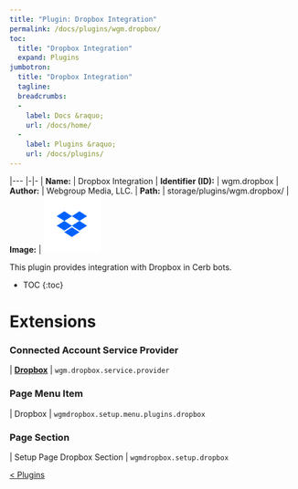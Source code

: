 ```yaml
---
title: "Plugin: Dropbox Integration"
permalink: /docs/plugins/wgm.dropbox/
toc:
  title: "Dropbox Integration"
  expand: Plugins
jumbotron:
  title: "Dropbox Integration"
  tagline: 
  breadcrumbs:
  -
    label: Docs &raquo;
    url: /docs/home/
  -
    label: Plugins &raquo;
    url: /docs/plugins/
---
```


|---
|-|-
| **Name:** | Dropbox Integration
| **Identifier (ID):** | wgm.dropbox
| **Author:** | Webgroup Media, LLC.
| **Path:** | storage/plugins/wgm.dropbox/
| **Image:** | <img src="/assets/images/plugins/wgm.dropbox.png" class="screenshot">

This plugin provides integration with Dropbox in Cerb bots.

* TOC
{:toc}

# Extensions

### Connected Account Service Provider

| [**Dropbox**](/docs/plugins/extensions/wgm.dropbox.service.provider/) | `wgm.dropbox.service.provider`


### Page Menu Item

| Dropbox | `wgmdropbox.setup.menu.plugins.dropbox`


### Page Section

| Setup Page Dropbox Section | `wgmdropbox.setup.dropbox`


<div class="section-nav">
	<div class="left">
		<a href="/docs/plugins/#plugins" class="prev">&lt; Plugins</a>
	</div>
	<div class="right align-right">
	</div>
</div>
<div class="clear"></div>
